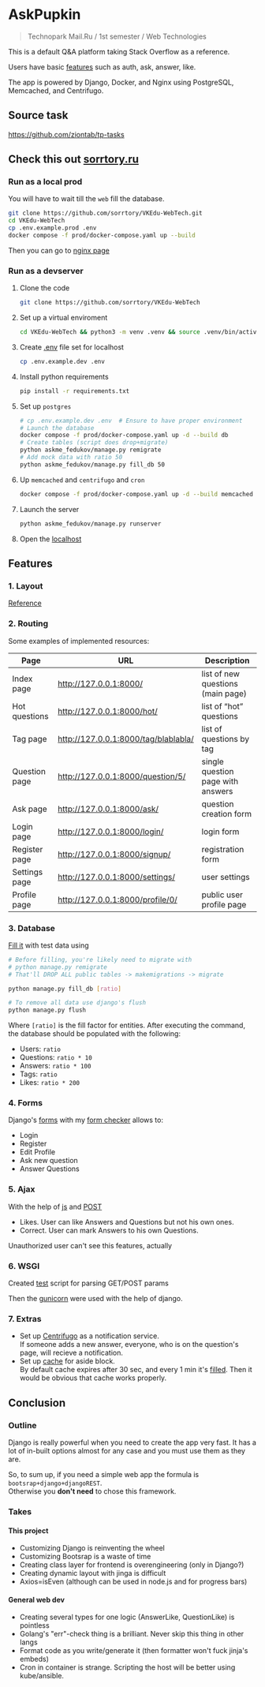 # AskPupkin

> Technopark Mail.Ru / 1st semester / Web Technologies

This is a default Q&A platform taking Stack Overflow as a reference.

Users have basic [features](#features) such as auth, ask, answer, like.

The app is powered by Django, Docker, and Nginx using PostgreSQL, Memcached, and Centrifugo.

## Source task

<https://github.com/ziontab/tp-tasks>

## Check this out [sorrtory.ru](sorrtory.ru)

### Run as a local prod

You will have to wait till the `web` fill the database.

```sh
git clone https://github.com/sorrtory/VKEdu-WebTech.git
cd VKEdu-WebTech
cp .env.example.prod .env
docker compose -f prod/docker-compose.yaml up --build
```

Then you can go to [nginx page](http://localhost:1337)

### Run as a devserver

1. Clone the code

    ```bash
    git clone https://github.com/sorrtory/VKEdu-WebTech
    ```

2. Set up a virtual enviroment

    ```bash
    cd VKEdu-WebTech && python3 -m venv .venv && source .venv/bin/activate
    ```

3. Create [.env](.env.example.dev) file set for localhost

    ```sh
    cp .env.example.dev .env
    ```

4. Install python requirements

    ```bash
    pip install -r requirements.txt
    ```

5. Set up `postgres`

    ```sh
    # cp .env.example.dev .env  # Ensure to have proper environment
    # Launch the database
    docker compose -f prod/docker-compose.yaml up -d --build db
    # Create tables (script does drop+migrate)
    python askme_fedukov/manage.py remigrate
    # Add mock data with ratio 50
    python askme_fedukov/manage.py fill_db 50  
    ```

6. Up `memcached` and `centrifugo` and `cron`

    ```sh
    docker compose -f prod/docker-compose.yaml up -d --build memcached centrifugo cron
    ```

7. Launch the server

    ```bash
    python askme_fedukov/manage.py runserver
    ```

8. Open the [localhost](http://127.0.0.1:8000/)

## Features

### 1. Layout

[Reference](https://github.com/ziontab/tp-tasks/blob/master/files/markdown/task-1.md#6-%D0%BF%D1%80%D0%B8%D0%BC%D0%B5%D1%80%D0%BD%D1%8B%D0%B9-%D0%B2%D0%BD%D0%B5%D1%88%D0%BD%D0%B8%D0%B9-%D0%B2%D0%B8%D0%B4-%D1%81%D1%82%D1%80%D0%B0%D0%BD%D0%B8%D1%86)

### 2. Routing

Some examples of implemented resources:

| Page              | URL                                    | Description                                      |
|-------------------|----------------------------------------|--------------------------------------------------|
| Index page        | <http://127.0.0.1:8000/>               | list of new questions (main page)                |
| Hot questions     | <http://127.0.0.1:8000/hot/>           | list of “hot” questions                          |
| Tag page          | <http://127.0.0.1:8000/tag/blablabla/> | list of questions by tag                         |
| Question page     | <http://127.0.0.1:8000/question/5/>    | single question page with answers                |
| Ask page          | <http://127.0.0.1:8000/ask/>           | question creation form                           |
| Login page        | <http://127.0.0.1:8000/login/>         | login form                                       |
| Register page     | <http://127.0.0.1:8000/signup/>        | registration form                                |
| Settings page     | <http://127.0.0.1:8000/settings/>      | user settings                                    |
| Profile page      | <http://127.0.0.1:8000/profile/0/>     | public user profile page                         |

### 3. Database

[Fill it](askme_fedukov/app/management/commands/fill_db.py) with test data using

```sh
# Before filling, you're likely need to migrate with 
# python manage.py remigrate
# That'll DROP ALL public tables -> makemigrations -> migrate

python manage.py fill_db [ratio]

# To remove all data use django's flush
python manage.py flush
```

Where `[ratio]` is the fill factor for entities.
After executing the command, the database should be populated with the following:

- Users: `ratio`
- Questions: `ratio * 10`
- Answers: `ratio * 100`
- Tags: `ratio`
- Likes: `ratio * 200`

### 4. Forms

Django's [forms](askme_fedukov/app/forms.py)
with my [form checker](/askme_fedukov/app/utils/form_checker.py) allows to:

- Login
- Register
- Edit Profile
- Ask new question
- Answer Questions

### 5. Ajax

With the help of [js](./askme_fedukov/app/static/ajax.js) and [POST](https://github.com/sorrtory/VKEdu-WebTech/blob/master/askme_fedukov/app/views.py#L297-L336)

- Likes. User can like Answers and Questions but not his own ones.
- Correct. User can mark Answers to his own Questions.

Unauthorized user can't see this features, actually

### 6. WSGI

Created [test](wsgi/test.py) script for parsing GET/POST params

Then the [gunicorn](./prod/gunicorn.conf.py) were used with the help of django.

### 7. Extras

- Set up [Centrifugo](./askme_fedukov/app/utils/notification.py) as a notification service. \
    If someone adds a new answer, everyone, who is on the question's page, will recieve a notification.
- Set up [cache](./askme_fedukov/app/utils/cache.py) for aside block. \
    By default cache expires after 30 sec, and every 1 min it's [filled](./prod/cron.sh). Then it would be obvious that cache works properly.

## Conclusion

### Outline

Django is really powerful when you need to create the app very fast.
It has a lot of in-built options almost for any case and you must use them as they are.

So, to sum up, if you need a simple web app the formula is `bootsrap+django+djangoREST`. \
Otherwise you **don't need** to chose this framework.

### Takes

#### This project

- Customizing Django is reinventing the wheel
- Customizing Bootsrap is a waste of time
- Creating class layer for frontend is overengineering (only in Django?)
- Creating dynamic layout with jinga is difficult
- Axios=isEven (although can be used in node.js and for progress bars)

#### General web dev

- Creating several types for one logic (AnswerLike, QuestionLike) is pointless
- Golang's "err"-check thing is a brilliant. Never skip this thing in other langs
- Format code as you write/generate it (then formatter won't fuck jinja's embeds)
- Cron in container is strange. Scripting the host will be better using kube/ansible.
